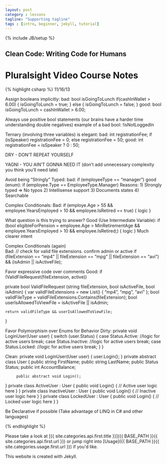 ```yaml
---
layout: post
category : lessons
tagline: "Supporting tagline"
tags : [intro, beginner, jekyll, tutorial]
---
```

{% include JB/setup %}


## Clean Code: Writing Code for Humans
# Pluralsight Video Course Notes

{% highlight csharp %}
11/16/13

Assign booleans implicitly:
bad:
bool isGoingToLunch
if(cashInWallet > 6.00)
{
    isGoingToLunch = true;
} else {
    isGoingToLunch = false;
}
good:
bool isGoingToLunch = cashInWallet > 6.00;

Always use positive bool statements (our brains have a harder time understanding double negatives) example of a bad bool:  !isNotLoggedIn

Ternary (involving three variables) is elegant:
bad:
int registrationFee;
if (isSpeaker) registrationFee = 0;
else registrationFee = 50;
good:
int registrationFee = isSpeaker ? 0 : 50;

DRY - DON’T REPEAT YOURSELF

YAGNI - YOU AIN’T GONNA NEED IT 
(don’t add unnecessary complexity you think you’ll need late)

Avoid being “Stringly” Typed:
bad:
if (employeeType == “manager”)
good (enum):
if (employee.Type == EmployeeType.Manager)
Reasons: 1) Strongly typed => No typos  2) Intellisense support  3) Documents states 
4) Searchable

Complex Conditionals:
Bad:
if (employe.Age > 55
    && employee.YearsEmployed > 10
    && employee.IsRetired == true)
{ logic }

What question is this trying to answer?
Good (Use Intermediate Variable):
if (bool eligibleForPension = 
    employee.Age > MinRetirementAge
    && employee.YearsEmployed > 10
    && employee.IsRetired;)
{  logic   }
Much clearer intent



Complex Conditionals (again)        
Bad:
// check for valid file extensions. confirm admin or active
if (fileExtension == “mp4” ||
    fileExtension == “mpg” ||
    fileExtension == “avi”)  
    && (isAdmin || isActiveFile);

Favor expressive code over comments
Good:
if (ValidFileRequest(fileExtension, active))

private bool ValidFileRequest (string fileExtension, bool isActiveFile, bool isAdmin)
{
    var validFileExtensions = new List<string>() 
    { “mp4”, “mpg”, “avi” };
    bool validFileType =     validFileExtensions.Contains(fileExtension);
    bool userIsAllowedToViewFile 
= isActiveFile || isAdmin;

    return validFileType && userIsAllowedToViewFile;
}




Favor Polymorphism over Enums for Behavior
Dirty:
private void LoginUser(User user)
{
    switch (user.Status)
           {
                 case Status.Active:
                        //logic for active users
                        break;
                 case Status.Inactive:
                        //logic for active users
                        break;
                  case Status.Locked:
                        //logic for active users
                        break;
          }
}

Clean:
private void LoginUser(User user)
{
           user.Login();
}
private abstract class User
{
         public string FirstName;
         public string LastName;
         public Status Status;
         public int AccountBalance;
        
         public abstract void Login();
}
private class ActiveUser : User
{
        public void Login()
        {
                // Active user logic here
        }
}
private class InactiveUser : User
{
        public void Login()
        {
                // Inactive user logic here
        }
}
private class LockedUser : User
{
        public void Login()
        {
                // Locked user logic here
        }
}

Be Declarative if possible (Take advantage of LINQ in C# and other languages)

{% endhighlight %}

Please take a look at [{{ site.categories.api.first.title }}]({{ BASE_PATH }}{{ site.categories.api.first.url }})
or jump right into [Usage]({{ BASE_PATH }}{{ site.categories.usage.first.url }}) if you'd like.

This website is created with Jekyll.